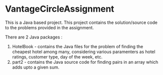 # VantageCircleAssignment

This is a Java based project.
This project contains the solution/source code to the problems provided in the assignment.

There are 2 Java packages :
  1. HotelBook - contains the Java files for the problem of finding the cheapest hotel among many, considering various paramenters as hotel ratings, customer type, day of the week, etc.
  2. part2 - contains the Java source code for finding pairs in an array which adds upto a given sum.
  
